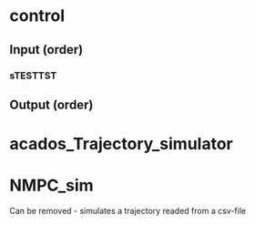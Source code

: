 # control
## Input (order)
### sTESTTST
## Output (order)





# acados_Trajectory_simulator






# NMPC_sim

Can be removed - simulates a trajectory readed from a csv-file
